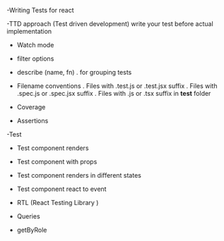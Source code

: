 -Writing Tests for react

-TTD approach (Test driven development)
write your test before actual implementation

- Watch mode
- filter options
- describe (name, fn)
. for grouping tests

- Filename conventions
. Files with .test.js or .test.jsx suffix
. Files with .spec.js or .spec.jsx suffix
. Files with .js or .tsx suffix in __test__ folder 

- Coverage
- Assertions

-Test
- Test component renders
- Test component with props
- Test component renders in different states
- Test component react to event

- RTL (React Testing Library ) 
- Queries
- getByRole